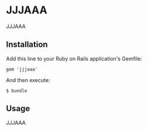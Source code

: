 # JJJAAA

JJJAAA

## Installation

Add this line to your Ruby on Rails application's Gemfile:

    gem 'jjjaaa'

And then execute:

    $ bundle

## Usage

JJJAAA
